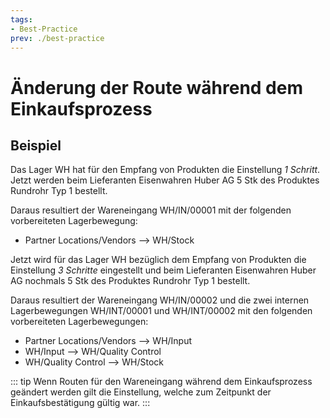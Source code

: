 ```yaml
---
tags:
- Best-Practice
prev: ./best-practice
---
```

# Änderung der Route während dem Einkaufsprozess

## Beispiel

Das Lager WH hat für den Empfang von Produkten die Einstellung *1 Schritt*. Jetzt werden beim Lieferanten Eisenwahren Huber AG 5 Stk des Produktes Rundrohr Typ 1 bestellt.

Daraus resultiert der Wareneingang WH/IN/00001 mit der folgenden vorbereiteten Lagerbewegung:

- Partner Locations/Vendors --> WH/Stock

Jetzt wird für das Lager WH bezüglich dem Empfang von Produkten die Einstellung *3 Schritte* eingestellt und beim Lieferanten Eisenwahren Huber AG nochmals 5 Stk des Produktes Rundrohr Typ 1 bestellt.

Daraus resultiert der Wareneingang WH/IN/00002 und die zwei internen Lagerbewegungen WH/INT/00001 und WH/INT/00002 mit den folgenden vorbereiteten Lagerbewegungen:

- Partner Locations/Vendors --> WH/Input
- WH/Input --> WH/Quality Control
- WH/Quality Control --> WH/Stock

::: tip
Wenn Routen für den Wareneingang während dem Einkaufsprozess geändert werden gilt die Einstellung, welche zum Zeitpunkt der Einkaufsbestätigung gültig war.
:::

